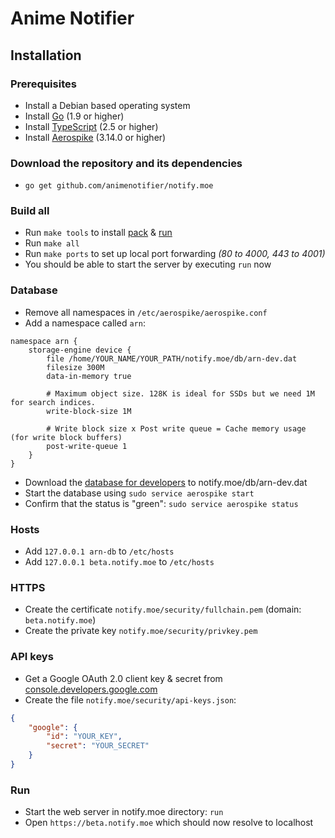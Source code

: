 # Anime Notifier

## Installation

### Prerequisites

* Install a Debian based operating system
* Install [Go](https://golang.org/dl/) (1.9 or higher)
* Install [TypeScript](https://www.typescriptlang.org/) (2.5 or higher)
* Install [Aerospike](http://www.aerospike.com/download) (3.14.0 or higher)

### Download the repository and its dependencies

* `go get github.com/animenotifier/notify.moe`

### Build all

* Run `make tools` to install [pack](https://github.com/aerogo/pack) & [run](https://github.com/aerogo/run)
* Run `make all`
* Run `make ports` to set up local port forwarding *(80 to 4000, 443 to 4001)*
* You should be able to start the server by executing `run` now

### Database

* Remove all namespaces in `/etc/aerospike/aerospike.conf`
* Add a namespace called `arn`:

```
namespace arn {
    storage-engine device {
        file /home/YOUR_NAME/YOUR_PATH/notify.moe/db/arn-dev.dat
        filesize 300M
        data-in-memory true

        # Maximum object size. 128K is ideal for SSDs but we need 1M for search indices.
        write-block-size 1M

        # Write block size x Post write queue = Cache memory usage (for write block buffers)
        post-write-queue 1
    }
}
```

* Download the [database for developers](https://mega.nz/#!yFAiSIzI!rlbM4_3WK9hH2OfAt44xGWnWMWs-kVHhvC_DTKyRMBQ) to notify.moe/db/arn-dev.dat
* Start the database using `sudo service aerospike start`
* Confirm that the status is "green": `sudo service aerospike status`

### Hosts

* Add `127.0.0.1 arn-db` to `/etc/hosts`
* Add `127.0.0.1 beta.notify.moe` to `/etc/hosts`

### HTTPS

* Create the certificate `notify.moe/security/fullchain.pem` (domain: `beta.notify.moe`)
* Create the private key `notify.moe/security/privkey.pem`

### API keys

* Get a Google OAuth 2.0 client key & secret from [console.developers.google.com](https://console.developers.google.com)
* Create the file `notify.moe/security/api-keys.json`:

```json
{
	"google": {
		"id": "YOUR_KEY",
		"secret": "YOUR_SECRET"
	}
}
```

### Run

* Start the web server in notify.moe directory: `run`
* Open `https://beta.notify.moe` which should now resolve to localhost